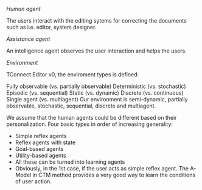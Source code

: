*Human agent*

The users interact with the editing sytems for correcting the documents such as i.e. editor, system designer.

*Assistance agent*

An intelligence agent observes the user interaction and helps the users.

*Environment*

TConnect Editor v0, the enviroment types is defined:

Fully observable (vs. partially observable)
Deterministic (vs. stochastic)
Episodic (vs. sequential)
Static (vs. dynamic)
Discrete (vs. continuous)
Single agent (vs. multiagent)
Our environment is semi-dynamic, partially observable, stochastic, sequential, discrete and multiagent.

We assume that the human agents could be different based on their personalization. Four basic types in order of increasing generality:

* Simple reflex agents
* Reflex agents with state
* Goal-based agents
* Utility-based agents
* All these can be turned into learning agents
* Obviously, in the 1st case, if the user acts as simple reflex agent. The A-Model in CTM method provides a very good way to learn the conditions of user action.
